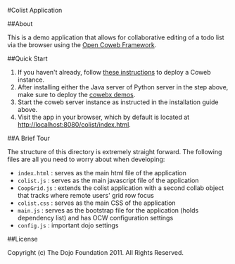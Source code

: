 #Colist Application

##About

This is a demo application that allows for collaborative editing of a todo list via the browser using the [Open Coweb Framework](http://opencoweb.org/).

##Quick Start

1. If you haven't already, follow [these instructions](http://opencoweb.org/ocwdocs/tutorial/install.html) to deploy a Coweb instance.
2. After installing either the Java server of Python server in the step above, make sure to deploy the [cowebx demos](http://opencoweb.org/ocwdocs/tutorial/install.html#deploying-the-cowebx-demos-optional).
3. Start the coweb server instance as instructed in the installation guide above.
4. Visit the app in your browser, which by default is located at [http://localhost:8080/colist/index.html](http://localhost:8080/colist/index.html).
	
##A Brief Tour

The structure of this directory is extremely straight forward. The following files are all you need to worry about when developing:

* ```index.html``` : serves as the main html file of the application
* ```colist.js``` : serves as the main javascript file of the application
* ```CoopGrid.js``` : extends the colist application with a second collab object that tracks where remote users' grid row focus
* ```colist.css``` : serves as the main CSS of the application
* ```main.js``` : serves as the bootstrap file for the application (holds dependency list) and has OCW configuration settings
* ```config.js``` : important dojo settings

##License

Copyright (c) The Dojo Foundation 2011. All Rights Reserved.

